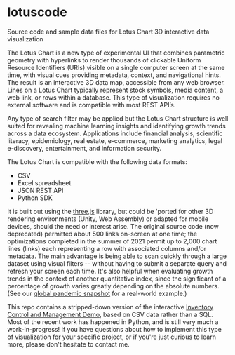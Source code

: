 # lotuscode
Source code and sample data files for Lotus Chart 3D interactive data visualization

The Lotus Chart is a new type of experimental UI that combines parametric geometry with hyperlinks to render thousands of clickable Uniform Resource Identifiers (URIs) visible on a single computer screen at the same time, with visual cues providing metadata, context, and navigational hints. The result is an interactive 3D data map, accessible from any web browser. Lines on a Lotus Chart typically represent stock symbols, media content, a web link, or rows within a database. This type of visualization requires no external software and is compatible with most REST API’s.

Any type of search filter may be applied but the Lotus Chart structure is well suited for revealing machine learning insights and identifying growth trends across a data ecosystem. Applications include financial analysis, scientific literacy, epidemiology, real estate, e-commerce, marketing analytics, legal e-discovery, entertainment, and information security.

The Lotus Chart is compatible with the following data formats:

 - CSV
 - Excel spreadsheet
 - JSON REST API
 - Python SDK

It is built out using the <a href="https://threejs.org/">three.js</a> library, but could be 'ported for other 3D rendering environments (Unity, Web Assembly) or adapted for mobile devices, should the need or interest arise. The original source code (now deprecated) permitted about 500 links on-screen at one time; the optimizations completed in the summer of 2021 permit up to 2,000 chart lines (links) each representing a row with associated columns and/or metadata. The main advantage is being able to scan quickly through a large dataset using visual filters -- without having to submit a separate query and refresh your screen each time. It's also helpful when evaluating growth trends in the context of another quantitative index, since the significant of a percentage of growth varies greatly depending on the absolute numbers. (See our <a href="https://dev.lotus.fm/red/">global pandemic snapshot</a> for a real-world example.)

This repo contains a stripped-down version of the interactive <a href="https://dev.lotus.fm/retail/2k_view/index.html">Inventory Control and Management Demo</a>, based on CSV data rather than a SQL. Most of the recent work has happened in Python, and is still very much a work-in-progress! If you have questions about how to implement this type of visualization for your specific project, or if you're just curious to learn more, please don't hesitate to contact me.
